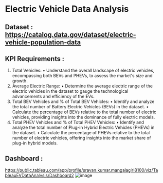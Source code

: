 # Electric Vehicle Data Analysis

## Dataset : https://catalog.data.gov/dataset/electric-vehicle-population-data

## KPI Requirements : 
1. Total Vehicles:
•	Understand the overall landscape of electric vehicles, encompassing both BEVs and PHEVs, to assess the market's size and growth.
2. Average Electric Range:
•	Determine the average electric range of the electric vehicles in the dataset to gauge the technological advancements and efficiency of the EVs.
3. Total BEV Vehicles and % of Total BEV Vehicles:
•	Identify and analyze the total number of Battery Electric Vehicles (BEVs) in the dataset.
•	Calculate the percentage of BEVs relative to the total number of electric vehicles, providing insights into the dominance of fully electric models.
4. Total PHEV Vehicles and % of Total PHEV Vehicles:
•	Identify and analyze the total number of Plug-in Hybrid Electric Vehicles (PHEVs) in the dataset.
•	Calculate the percentage of PHEVs relative to the total number of electric vehicles, offering insights into the market share of plug-in hybrid models.

## Dashboard : 

https://public.tableau.com/app/profile/sravan.kumar.mangalagiri8100/viz/TableauEVDataAnalysis/Dashboard2
![image](https://github.com/user-attachments/assets/8f5b0453-6412-4e7a-9e6a-ad0e8c8db5d9)
